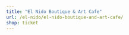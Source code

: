 ```yaml
---
title: "El Nido Boutique & Art Cafe"
url: /el-nido/el-nido-boutique-and-art-cafe/
shop: ticket
---
```

